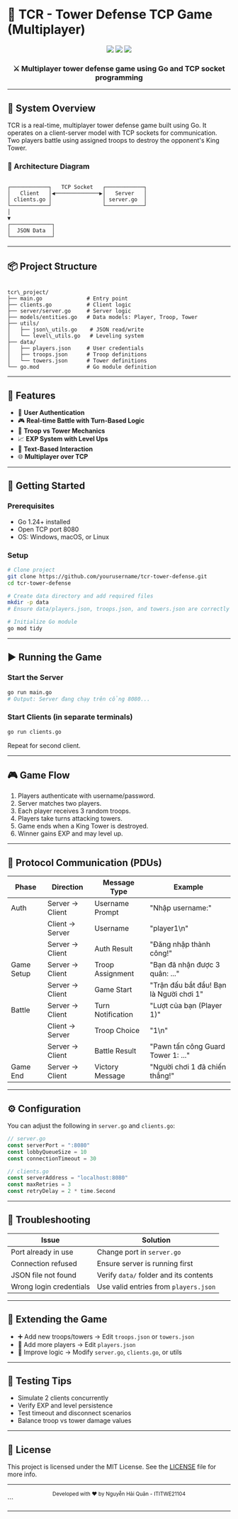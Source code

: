 
# 🏰 TCR - Tower Defense TCP Game (Multiplayer)

<div align="center">
  <img src="https://img.shields.io/badge/Go-1.24+-00ADD8?style=for-the-badge&logo=go&logoColor=white" />
  <img src="https://img.shields.io/badge/License-MIT-yellow.svg?style=for-the-badge" />
  <img src="https://img.shields.io/badge/Platform-Windows%20%7C%20Linux%20%7C%20MacOS-blue?style=for-the-badge" />
</div>

<div align="center">
  <h3>⚔️ Multiplayer tower defense game using Go and TCP socket programming</h3>
</div>

---

## 🧩 System Overview

TCR is a real-time, multiplayer tower defense game built using Go. It operates on a client-server model with TCP sockets for communication. Two players battle using assigned troops to destroy the opponent's King Tower.

### 🧱 Architecture Diagram

```

┌────────────┐   TCP Socket   ┌────────────┐
│   Client   │◀──────────────▶│   Server   │
│ clients.go │                │ server.go  │
└────────────┘                └────────────┘
│
▼
┌─────────────┐
│  JSON Data  │
└─────────────┘

```

---

## 📦 Project Structure

```

tcr\_project/
├── main.go              # Entry point
├── clients.go           # Client logic
├── server/server.go     # Server logic
├── models/entities.go   # Data models: Player, Troop, Tower
├── utils/
│   ├── json\_utils.go    # JSON read/write
│   └── level\_utils.go   # Leveling system
├── data/
│   ├── players.json     # User credentials
│   ├── troops.json      # Troop definitions
│   └── towers.json      # Tower definitions
└── go.mod               # Go module definition

````

---

## 🔑 Features

- 🔐 **User Authentication**
- 🎮 **Real-time Battle with Turn-Based Logic**
- 🏹 **Troop vs Tower Mechanics**
- 📈 **EXP System with Level Ups**
- 💬 **Text-Based Interaction**
- 🌐 **Multiplayer over TCP**

---

## 🚀 Getting Started

### Prerequisites

- Go 1.24+ installed
- Open TCP port 8080
- OS: Windows, macOS, or Linux

### Setup

```bash
# Clone project
git clone https://github.com/yourusername/tcr-tower-defense.git
cd tcr-tower-defense

# Create data directory and add required files
mkdir -p data
# Ensure data/players.json, troops.json, and towers.json are correctly filled

# Initialize Go module
go mod tidy
````

---

## ▶️ Running the Game

### Start the Server

```bash
go run main.go
# Output: Server đang chạy trên cổng 8080...
```

### Start Clients (in separate terminals)

```bash
go run clients.go
```

Repeat for second client.

---

## 🎮 Game Flow

1. Players authenticate with username/password.
2. Server matches two players.
3. Each player receives 3 random troops.
4. Players take turns attacking towers.
5. Game ends when a King Tower is destroyed.
6. Winner gains EXP and may level up.

---

## 📡 Protocol Communication (PDUs)

| Phase      | Direction       | Message Type      | Example                                 |
| ---------- | --------------- | ----------------- | --------------------------------------- |
| Auth       | Server → Client | Username Prompt   | "Nhập username:"                        |
|            | Client → Server | Username          | "player1\n"                             |
|            | Server → Client | Auth Result       | "Đăng nhập thành công!"                 |
| Game Setup | Server → Client | Troop Assignment  | "Bạn đã nhận được 3 quân: ..."          |
|            | Server → Client | Game Start        | "Trận đấu bắt đầu! Bạn là Người chơi 1" |
| Battle     | Server → Client | Turn Notification | "Lượt của bạn (Player 1)"               |
|            | Client → Server | Troop Choice      | "1\n"                                   |
|            | Server → Client | Battle Result     | "Pawn tấn công Guard Tower 1: ..."      |
| Game End   | Server → Client | Victory Message   | "Người chơi 1 đã chiến thắng!"          |

---

## ⚙️ Configuration

You can adjust the following in `server.go` and `clients.go`:

```go
// server.go
const serverPort = ":8080"
const lobbyQueueSize = 10
const connectionTimeout = 30

// clients.go
const serverAddress = "localhost:8080"
const maxRetries = 3
const retryDelay = 2 * time.Second
```

---

## 🧪 Troubleshooting

| Issue                   | Solution                               |
| ----------------------- | -------------------------------------- |
| Port already in use     | Change port in `server.go`             |
| Connection refused      | Ensure server is running first         |
| JSON file not found     | Verify `data/` folder and its contents |
| Wrong login credentials | Use valid entries from `players.json`  |

---

## 🧱 Extending the Game

* ➕ Add new troops/towers → Edit `troops.json` or `towers.json`
* 👥 Add more players → Edit `players.json`
* 🔄 Improve logic → Modify `server.go`, `clients.go`, or utils

---

## 🧪 Testing Tips

* Simulate 2 clients concurrently
* Verify EXP and level persistence
* Test timeout and disconnect scenarios
* Balance troop vs tower damage values

---

## 📜 License

This project is licensed under the MIT License. See the [LICENSE](LICENSE) file for more info.

---

<div align="center">
  <sub>Developed with ❤️ by Nguyễn Hải Quân - ITITWE21104</sub>
</div>
```

---
